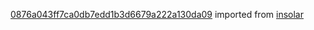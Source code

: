 [0876a043ff7ca0db7edd1b3d6679a222a130da09](https://github.com/insolar/insolar/commit/0876a043ff7ca0db7edd1b3d6679a222a130da09) imported from [insolar](https://github.com/insolar/insolar)
